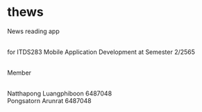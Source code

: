 # thews
News reading app <br><br>


for ITDS283 Mobile Application Development at Semester 2/2565  <br><br>

Member  <br><br>

Natthapong Luangphiboon 6487048 <br>
Pongsatorn Arunrat 6487048
